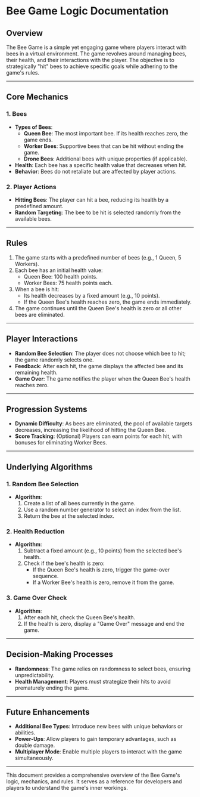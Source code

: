 # Bee Game Logic Documentation

## Overview

The Bee Game is a simple yet engaging game where players interact with bees in a virtual environment. The game revolves around managing bees, their health, and their interactions with the player. The objective is to strategically "hit" bees to achieve specific goals while adhering to the game's rules.

---

## Core Mechanics

### 1. Bees

- **Types of Bees**:
  - **Queen Bee**: The most important bee. If its health reaches zero, the game ends.
  - **Worker Bees**: Supportive bees that can be hit without ending the game.
  - **Drone Bees**: Additional bees with unique properties (if applicable).
- **Health**: Each bee has a specific health value that decreases when hit.
- **Behavior**: Bees do not retaliate but are affected by player actions.

### 2. Player Actions

- **Hitting Bees**: The player can hit a bee, reducing its health by a predefined amount.
- **Random Targeting**: The bee to be hit is selected randomly from the available bees.

---

## Rules

1. The game starts with a predefined number of bees (e.g., 1 Queen, 5 Workers).
2. Each bee has an initial health value:
   - Queen Bee: 100 health points.
   - Worker Bees: 75 health points each.
3. When a bee is hit:
   - Its health decreases by a fixed amount (e.g., 10 points).
   - If the Queen Bee's health reaches zero, the game ends immediately.
4. The game continues until the Queen Bee's health is zero or all other bees are eliminated.

---

## Player Interactions

- **Random Bee Selection**: The player does not choose which bee to hit; the game randomly selects one.
- **Feedback**: After each hit, the game displays the affected bee and its remaining health.
- **Game Over**: The game notifies the player when the Queen Bee's health reaches zero.

---

## Progression Systems

- **Dynamic Difficulty**: As bees are eliminated, the pool of available targets decreases, increasing the likelihood of hitting the Queen Bee.
- **Score Tracking**: (Optional) Players can earn points for each hit, with bonuses for eliminating Worker Bees.

---

## Underlying Algorithms

### 1. Random Bee Selection

- **Algorithm**:
  1. Create a list of all bees currently in the game.
  2. Use a random number generator to select an index from the list.
  3. Return the bee at the selected index.

### 2. Health Reduction

- **Algorithm**:
  1. Subtract a fixed amount (e.g., 10 points) from the selected bee's health.
  2. Check if the bee's health is zero:
     - If the Queen Bee's health is zero, trigger the game-over sequence.
     - If a Worker Bee's health is zero, remove it from the game.

### 3. Game Over Check

- **Algorithm**:
  1. After each hit, check the Queen Bee's health.
  2. If the health is zero, display a "Game Over" message and end the game.

---

## Decision-Making Processes

- **Randomness**: The game relies on randomness to select bees, ensuring unpredictability.
- **Health Management**: Players must strategize their hits to avoid prematurely ending the game.

---

## Future Enhancements

- **Additional Bee Types**: Introduce new bees with unique behaviors or abilities.
- **Power-Ups**: Allow players to gain temporary advantages, such as double damage.
- **Multiplayer Mode**: Enable multiple players to interact with the game simultaneously.

---

This document provides a comprehensive overview of the Bee Game's logic, mechanics, and rules. It serves as a reference for developers and players to understand the game's inner workings.
